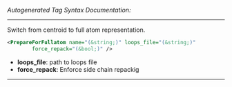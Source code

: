 <!-- THIS IS AN AUTOGENERATED FILE: Don't edit it directly, instead change the schema definition in the code itself. -->

_Autogenerated Tag Syntax Documentation:_

---
Switch from centroid to full atom representation.

```xml
<PrepareForFullatom name="(&string;)" loops_file="(&string;)"
        force_repack="(&bool;)" />
```

-   **loops_file**: path to loops file
-   **force_repack**: Enforce side chain repackig

---
